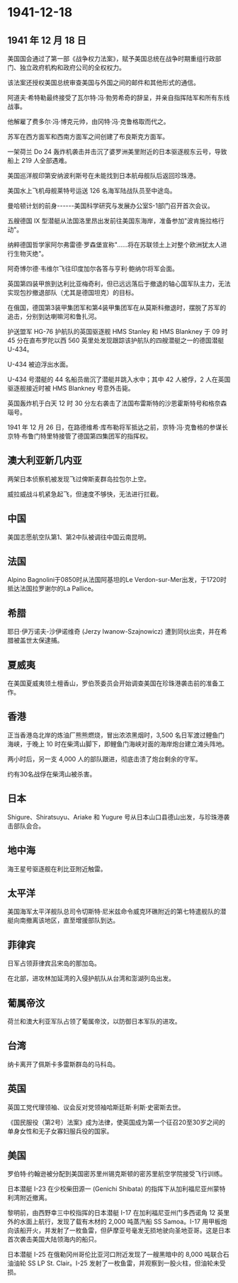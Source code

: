 # 1941-12-18

## 1941 年 12 月 18 日

美国国会通过了第一部《战争权力法案》，赋予美国总统在战争时期重组行政部门、独立政府机构和政府公司的全权权力。

该法案还授权美国总统审查美国与外国之间的邮件和其他形式的通信。

阿道夫·希特勒最终接受了瓦尔特·冯·勃劳希奇的辞呈，并亲自指挥陆军和所有东线战事。

他解雇了费多尔·冯·博克元帅，由冈特·冯·克鲁格取而代之。

苏军在西方面军和西南方面军之间创建了布良斯克方面军。

一架荷兰 Do 24
轰炸机袭击并击沉了婆罗洲美里附近的日本驱逐舰东云号，导致船上 219
人全部遇难。

美国巡洋舰印第安纳波利斯号在未能找到日本航母舰队后返回珍珠港。

美国水上飞机母舰莱特号运送 126 名海军陆战队员至中途岛。

曼哈顿计划的前身------美国科学研究与发展办公室S-1部门召开首次会议。

五艘德国 IX
型潜艇从法国洛里昂出发前往美国东海岸，准备参加"波肯施拉格行动"。

纳粹德国哲学家阿尔弗雷德·罗森堡宣称"......将在苏联领土上对整个欧洲犹太人进行生物灭绝"。

阿奇博尔德·韦维尔飞往印度加尔各答与亨利·鲍纳尔将军会面。

英国第四装甲旅到达利比亚梅奇利，但已远远落后于撤退的轴心国军队主力，无法实现包抄撤退部队（尤其是德国坦克）的目标。

在俄国，德国第3装甲集团军和第4装甲集团军在从莫斯科撤退时，摆脱了苏军的追击，分别到达喇嘛河和鲁扎河。

护送盟军 HG-76 护航队的英国驱逐舰 HMS Stanley 和 HMS Blankney 于 09 时
45 分在直布罗陀以西 560 英里处发现跟踪该护航队的四艘潜艇之一的德国潜艇
U-434。

U-434 被迫浮出水面。

U-434 号潜艇的 44 名船员凿沉了潜艇并跳入水中；其中 42 人被俘，2
人在英国驱逐舰接近时被 HMS Blankney 号意外击毙。

英国轰炸机于白天 12 时 30
分左右袭击了法国布雷斯特的沙恩霍斯特号和格奈森瑙号。

1941 年 12 月 26
日，在路德维希·库布勒将军抵达之前，京特·冯·克鲁格的参谋长京特·布鲁门特里特接管了德国第四集团军的指挥权。

## 澳大利亚新几内亚

两架日本侦察机被发现飞过俾斯麦群岛拉包尔上空。

威拉威战斗机紧急起飞，但速度不够快，无法进行拦截。

## 中国

美国志愿航空队第1、第2中队被调往中国云南昆明。

## 法国

Alpino Bagnolini于0850时从法国阿基坦的Le
Verdon-sur-Mer出发，于1720时抵达法国拉罗谢尔的La Pallice。

## 希腊

耶日·伊万诺夫-沙伊诺维奇 (Jerzy Iwanow-Szajnowicz)
遭到同伙出卖，并在希腊被盖世太保逮捕。

## 夏威夷

在美国夏威夷领土檀香山，罗伯茨委员会开始调查美国在珍珠港袭击前的准备工作。

## 香港

正当香港岛北岸的炼油厂熊熊燃烧，冒出浓浓黑烟时，3,500
名日军渡过鲤鱼门海峡，于晚上 10
时在柴湾山脚下，即鲤鱼门海峡对面的海岸炮台建立滩头阵地。

两小时后，另一支 4,000 人的部队跟进，彻底击溃了炮台剩余的守军。

约有30名战俘在柴湾山被杀害。

## 日本

Shigure、Shiratsuyu、Ariake 和 Yugure
号从日本山口县德山出发，与珍珠港袭击部队会合。

## 地中海

海王星号驱逐舰在利比亚附近触雷。

## 太平洋

美国海军太平洋舰队总司令切斯特·尼米兹命令威克环礁附近的第七特遣舰队的潜艇向南撤离该地区，直至增援部队到达。

## 菲律宾

日军占领菲律宾吕宋岛的那加岛。

在北部，进攻林加延湾的入侵护航队从台湾和澎湖列岛出发。

## 葡属帝汶

荷兰和澳大利亚军队占领了葡属帝汶，以防御日本军队的进攻。

## 台湾

纳卡离开了佩斯卡多雷斯群岛的马科岛。

## 英国

英国工党代理领袖、议会反对党领袖哈斯廷斯·利斯·史密斯去世。

《国民服役（第2号）法案》成为法律，使英国成为第一个征召20至30岁之间的单身女性和无子女寡妇服兵役的国家。

## 美国

罗伯特·约翰逊被分配到美国密苏里州锡克斯顿的密苏里航空学院接受飞行训练。

日本潜艇 I-23 在少校柴田源一 (Genichi Shibata)
的指挥下从加利福尼亚州蒙特利湾附近撤离。

黎明前，由西野幸三中校指挥的日本潜艇 I-17 在加利福尼亚州门多西诺角 12
英里外的水面上航行，发现了载有木材的 2,000 吨蒸汽船 SS Samoa。I-17
用甲板炮向该船开火，并发射了一枚鱼雷，但萨摩亚号毫发无损地驶向圣地亚哥。这是日本首次袭击美国大陆领海内的船只。

日本潜艇 I-25 在俄勒冈州哥伦比亚河口附近发现了一艘黑暗中的 8,000
吨联合石油油轮 SS LP St. Clair。I-25
发射了一枚鱼雷，并观察到一股火柱，但油轮未受损。

